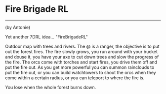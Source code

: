 # Fire Brigade RL

---

(by Antonie)

Yet another 7DRL idea... "FireBrigadeRL"

Outdoor map with trees and rivers. The @ is a ranger, the objective is to put out the forest fires. The fire slowly grows, you run around with your bucket and douse it, you have your axe to cut down trees and slow the progress of the fire. The orcs come with torches and start fires, you drive them off and put the fire out. As you get more powerful you can summon rainclouds to put the fire out, or you can build watchtowers to shoot the orcs when they come within a certain radius, or you can teleport to where the fire is.

You lose when the whole forest burns down.
